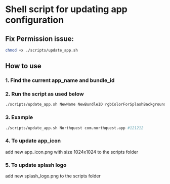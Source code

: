 # Shell script for updating app configuration

## Fix Permission issue:
```sh
chmod +x ./scripts/update_app.sh 
```

## How to use 
### 1. Find the current app_name and bundle_id

### 2. Run the script as used below

```sh
./scripts/update_app.sh NewName NewBundleID rgbColorForSplashBackground
```

### 3. Example

```sh
./scripts/update_app.sh Northquest com.northquest.app #121212
```

### 4. To update app_icon
add new app_icon.png with size 1024x1024 to the scripts folder

### 5. To update splash logo
add new splash_logo.png to the scripts folder

